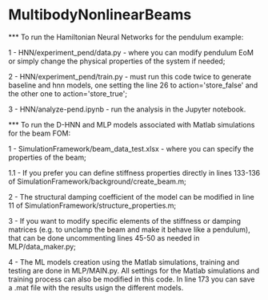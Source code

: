 # MultibodyNonlinearBeams

*** To run the Hamiltonian Neural Networks for the pendulum example:

1 - HNN/experiment_pend/data.py - where you can modify pendulum EoM or simply change the physical properties of the system if needed;

2 - HNN/experiment_pend/train.py - must run this code twice to generate baseline and hnn models, one setting the line 26 to action='store_false' 
and the other one to action='store_true';

3 - HNN/analyze-pend.ipynb - run the analysis in the Jupyter notebook.


*** To run the D-HNN and MLP models associated with Matlab simulations for the beam FOM:

1 - SimulationFramework/beam_data_test.xlsx - where you can specify the properties of the beam;

1.1 - If you prefer you can define stiffness properties directly in lines 133-136 of SimulationFramework/background/create_beam.m;

2 - The structural damping coefficient of the model can be modified in line 11 of SimulationFramework/structure_properties.m;

3 - If you want to modify specific elements of the stiffness or damping matrices (e.g. to unclamp the beam and make it behave like a pendulum), 
that can be done uncommenting lines 45-50 as needed in MLP/data_maker.py;

4 - The ML models creation using the Matlab simulations, training and testing are done in MLP/MAIN.py. All settings for the Matlab simulations 
and training process can also be modified in this code. In line 173 you can save a .mat file with the results usign the different models.

